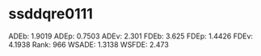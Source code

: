 # ssddqre0111

ADEb: 1.9019
ADEp: 0.7503
ADEv: 2.301
FDEb: 3.625
FDEp: 1.4426
FDEv: 4.1938
Rank: 966
WSADE: 1.3138
WSFDE: 2.473